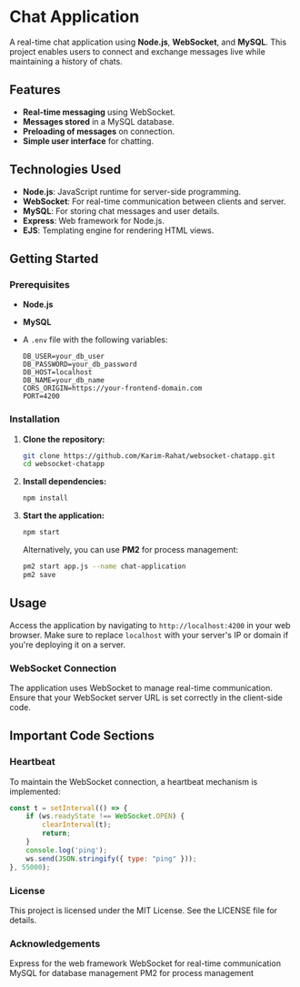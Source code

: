 # Chat Application

A real-time chat application using **Node.js**, **WebSocket**, and **MySQL**. This project enables users to connect and exchange messages live while maintaining a history of chats.

## Features

- **Real-time messaging** using WebSocket.
- **Messages stored** in a MySQL database.
- **Preloading of messages** on connection.
- **Simple user interface** for chatting.

## Technologies Used

- **Node.js**: JavaScript runtime for server-side programming.
- **WebSocket**: For real-time communication between clients and server.
- **MySQL**: For storing chat messages and user details.
- **Express**: Web framework for Node.js.
- **EJS**: Templating engine for rendering HTML views.

## Getting Started

### Prerequisites

- **Node.js**
- **MySQL**
- A `.env` file with the following variables:

    ```env
    DB_USER=your_db_user
    DB_PASSWORD=your_db_password
    DB_HOST=localhost
    DB_NAME=your_db_name
    CORS_ORIGIN=https://your-frontend-domain.com
    PORT=4200
    ```

### Installation

1. **Clone the repository:**

    ```bash
    git clone https://github.com/Karim-Rahat/websocket-chatapp.git
    cd websocket-chatapp
    ```

2. **Install dependencies:**

    ```bash
    npm install
    ```

3. **Start the application:**

    ```bash
    npm start
    ```

   Alternatively, you can use **PM2** for process management:

    ```bash
    pm2 start app.js --name chat-application
    pm2 save
    ```

## Usage

Access the application by navigating to `http://localhost:4200` in your web browser. Make sure to replace `localhost` with your server's IP or domain if you're deploying it on a server.

### WebSocket Connection

The application uses WebSocket to manage real-time communication. Ensure that your WebSocket server URL is set correctly in the client-side code.

## Important Code Sections

### Heartbeat

To maintain the WebSocket connection, a heartbeat mechanism is implemented:

```javascript
const t = setInterval(() => {
    if (ws.readyState !== WebSocket.OPEN) {
        clearInterval(t);
        return;
    }
    console.log('ping');
    ws.send(JSON.stringify({ type: "ping" }));
}, 55000);
```
### License
This project is licensed under the MIT License. See the LICENSE file for details.

### Acknowledgements
Express for the web framework
WebSocket for real-time communication
MySQL for database management
PM2 for process management
